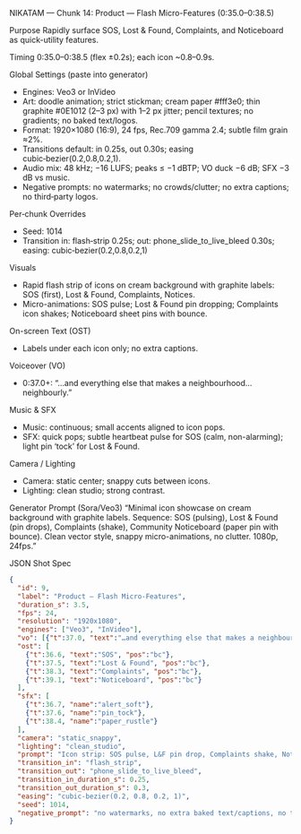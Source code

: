 NIKATAM — Chunk 14: Product — Flash Micro-Features (0:35.0–0:38.5)

Purpose
Rapidly surface SOS, Lost & Found, Complaints, and Noticeboard as quick-utility features.

Timing
0:35.0–0:38.5 (flex ±0.2s); each icon ~0.8–0.9s.

Global Settings (paste into generator)
- Engines: Veo3 or InVideo
- Art: doodle animation; strict stickman; cream paper #fff3e0; thin graphite #0E1012 (2–3 px) with 1–2 px jitter; pencil textures; no gradients; no baked text/logos.
- Format: 1920×1080 (16:9), 24 fps, Rec.709 gamma 2.4; subtle film grain ≈2%.
- Transitions default: in 0.25s, out 0.30s; easing cubic‑bezier(0.2,0.8,0.2,1).
- Audio mix: 48 kHz; −16 LUFS; peaks ≤ −1 dBTP; VO duck −6 dB; SFX −3 dB vs music.
- Negative prompts: no watermarks; no crowds/clutter; no extra captions; no third‑party logos.

Per‑chunk Overrides
- Seed: 1014
- Transition in: flash‑strip 0.25s; out: phone_slide_to_live_bleed 0.30s; easing: cubic‑bezier(0.2,0.8,0.2,1)

Visuals
- Rapid flash strip of icons on cream background with graphite labels: SOS (first), Lost & Found, Complaints, Notices.
- Micro-animations: SOS pulse; Lost & Found pin dropping; Complaints icon shakes; Noticeboard sheet pins with bounce.

On-screen Text (OST)
- Labels under each icon only; no extra captions.

Voiceover (VO)
- 0:37.0+: “…and everything else that makes a neighbourhood… neighbourly.”

Music & SFX
- Music: continuous; small accents aligned to icon pops.
- SFX: quick pops; subtle heartbeat pulse for SOS (calm, non-alarming); light pin ‘tock’ for Lost & Found.

Camera / Lighting
- Camera: static center; snappy cuts between icons.
- Lighting: clean studio; strong contrast.



Generator Prompt (Sora/Veo3)
“Minimal icon showcase on cream background with graphite labels. Sequence: SOS (pulsing), Lost & Found (pin drops), Complaints (shake), Community Noticeboard (paper pin with bounce). Clean vector style, snappy micro-animations, no clutter. 1080p, 24fps.”

JSON Shot Spec
```json
{
  "id": 9,
  "label": "Product — Flash Micro-Features",
  "duration_s": 3.5,
  "fps": 24,
  "resolution": "1920x1080",
  "engines": ["Veo3", "InVideo"],
  "vo": [{"t":37.0, "text":"…and everything else that makes a neighbourhood… neighbourly."}],
  "ost": [
    {"t":36.6, "text":"SOS", "pos":"bc"},
    {"t":37.5, "text":"Lost & Found", "pos":"bc"},
    {"t":38.3, "text":"Complaints", "pos":"bc"},
    {"t":39.1, "text":"Noticeboard", "pos":"bc"}
  ],
  "sfx": [
    {"t":36.7, "name":"alert_soft"},
    {"t":37.6, "name":"pin_tock"},
    {"t":38.4, "name":"paper_rustle"}
  ],
  "camera": "static_snappy",
  "lighting": "clean_studio",
  "prompt": "Icon strip: SOS pulse, L&F pin drop, Complaints shake, Noticeboard pin; clean minimal.",
  "transition_in": "flash_strip",
  "transition_out": "phone_slide_to_live_bleed",
  "transition_in_duration_s": 0.25,
  "transition_out_duration_s": 0.3,
  "easing": "cubic-bezier(0.2, 0.8, 0.2, 1)",
  "seed": 1014,
  "negative_prompt": "no watermarks, no extra baked text/captions, no third-party logos, no crowds, minimal background"
}
```


